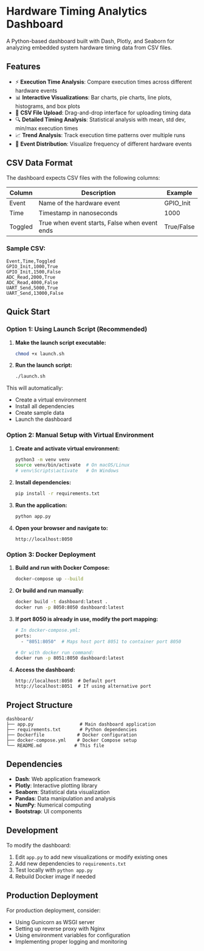 # Hardware Timing Analytics Dashboard

A Python-based dashboard built with Dash, Plotly, and Seaborn for analyzing embedded system hardware timing data from CSV files.

## Features

- ⚡ **Execution Time Analysis**: Compare execution times across different hardware events
- 📊 **Interactive Visualizations**: Bar charts, pie charts, line plots, histograms, and box plots
- 📁 **CSV File Upload**: Drag-and-drop interface for uploading timing data
- 🔍 **Detailed Timing Analysis**: Statistical analysis with mean, std dev, min/max execution times
- 📈 **Trend Analysis**: Track execution time patterns over multiple runs
- 🎯 **Event Distribution**: Visualize frequency of different hardware events
## CSV Data Format

The dashboard expects CSV files with the following columns:

| Column   | Description                                    | Example    |
|----------|------------------------------------------------|------------|
| Event    | Name of the hardware event                     | GPIO_Init  |
| Time     | Timestamp in nanoseconds                       | 1000       |
| Toggled  | True when event starts, False when event ends | True/False |

### Sample CSV:
```csv
Event,Time,Toggled
GPIO_Init,1000,True
GPIO_Init,1500,False
ADC_Read,2000,True
ADC_Read,4000,False
UART_Send,5000,True
UART_Send,13000,False
```

## Quick Start

### Option 1: Using Launch Script (Recommended)

1. **Make the launch script executable:**
   ```bash
   chmod +x launch.sh
   ```

2. **Run the launch script:**
   ```bash
   ./launch.sh
   ```

This will automatically:
- Create a virtual environment
- Install all dependencies
- Create sample data
- Launch the dashboard

### Option 2: Manual Setup with Virtual Environment

1. **Create and activate virtual environment:**
   ```bash
   python3 -m venv venv
   source venv/bin/activate  # On macOS/Linux
   # venv\Scripts\activate   # On Windows
   ```

2. **Install dependencies:**
   ```bash
   pip install -r requirements.txt
   ```

3. **Run the application:**
   ```bash
   python app.py
   ```

4. **Open your browser and navigate to:**
   ```
   http://localhost:8050
   ```

### Option 3: Docker Deployment

1. **Build and run with Docker Compose:**
   ```bash
   docker-compose up --build
   ```

2. **Or build and run manually:**
   ```bash
   docker build -t dashboard:latest .
   docker run -p 8050:8050 dashboard:latest
   ```

3. **If port 8050 is already in use, modify the port mapping:**
   ```bash
   # In docker-compose.yml:
   ports:
     - "8051:8050"  # Maps host port 8051 to container port 8050
   
   # Or with docker run command:
   docker run -p 8051:8050 dashboard:latest
   ```

4. **Access the dashboard:**
   ```
   http://localhost:8050  # Default port
   http://localhost:8051  # If using alternative port
   ```

## Project Structure

```
dashboard/
├── app.py                 # Main dashboard application
├── requirements.txt       # Python dependencies
├── Dockerfile            # Docker configuration
├── docker-compose.yml    # Docker Compose setup
└── README.md            # This file
```

## Dependencies

- **Dash**: Web application framework
- **Plotly**: Interactive plotting library
- **Seaborn**: Statistical data visualization
- **Pandas**: Data manipulation and analysis
- **NumPy**: Numerical computing
- **Bootstrap**: UI components

## Development

To modify the dashboard:

1. Edit `app.py` to add new visualizations or modify existing ones
2. Add new dependencies to `requirements.txt`
3. Test locally with `python app.py`
4. Rebuild Docker image if needed

## Production Deployment

For production deployment, consider:

- Using Gunicorn as WSGI server
- Setting up reverse proxy with Nginx
- Using environment variables for configuration
- Implementing proper logging and monitoring
